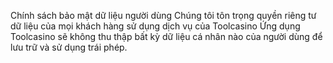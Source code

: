 Chính sách bảo mật dữ liệu người dùng
Chúng tôi tôn trọng quyền riêng tư dữ liệu của mọi khách hàng sử dụng dịch vụ của Toolcasino
Ứng dụng Toolcasino sẽ không thu thập bất kỳ dữ liệu cá nhân nào của người dùng để lưu trữ và sử dụng trái phép.
